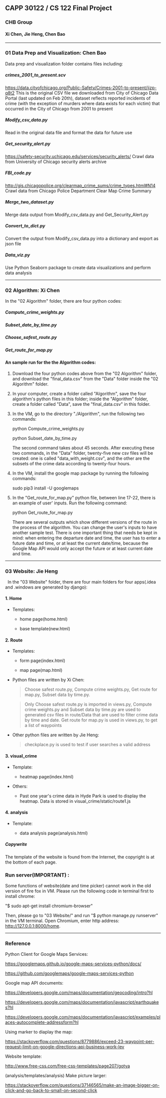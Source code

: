 ## CAPP 30122 / CS 122 Final Project
### CHB Group
#### Xi Chen, Jie Heng, Chen Bao

---
###  01 Data Prep and Visualization: Chen Bao 

Data prep and visualization folder contains files including:

##### crimes_2001_to_present.scv
https://data.cityofchicago.org/Public-Safety/Crimes-2001-to-present/ijzp-q8t2
This is the original CSV file we downloaded from City of Chicago Data Portal (last updated on Feb 20th), dataset reflects reported     incidents of crime (with the exception of murders where data exists for each victim) that occurred in the City of Chicago from 2001 to present

##### Modify_csv_data.py 
Read in the original data file and format the data for future use

##### Get_security_alert.py 
https://safety-security.uchicago.edu/services/security_alerts/
Crawl data from University of Chicago security alerts archive

##### FBI_code.py
http://gis.chicagopolice.org/clearmap_crime_sums/crime_types.html#N14
Crawl data from Chicago Police Department Clear Map Crime Summary 

##### Merge_two_dataset.py 
Merge data output from Modify_csv_data.py and Get_Security_Alert.py 

##### Convert_to_dict.py
Convert the output from Modify_csv_data.py into a dictionary and export as json file

##### Data_viz.py 
Use Python Seaborn package to create data visualizations and perform data analysis 


---
###  02 Algorithm: Xi Chen
   
   In the "02 Algorithm" folder, there are four python codes:

##### Compute_crime_weights.py

##### Subset_date_by_time.py
   
##### Choose_safest_route.py
   
##### Get_route_for_map.py
  
#### An sample run for the the Algorithm codes:

1. Download the four python codes above from the "02 Algorithm" folder, and download the "final_data.csv" from the "Data" folder inside the "02 Algorithm" folder.

2. In your computer, create a folder called "Algorithm", save the four algorithm's python files in this folder; inside the "Algorithm" folder, create a folder called "Data", save the "final_data.csv" in this folder.

3. In the VM, go to the directory "./Algorithm", run the following two commands:
   
   python Compute_crime_weights.py
   
   python Subset_date_by_time.py
   
   The second command takes about 45 seconds. After executing these two commands, in the "Data" folder, twenty-five new csv files will be created: one is called "data_with_weight.csv", and the other are the subsets of the crime data according to twenty-four hours.

3. In the VM, install the google map package by running the following commands:

   sudo pip3 install -U googlemaps
   
4. In the "Get_route_for_map.py" python file, between line 17-22, there is an example of user' inputs. Run the following command:

   python Get_route_for_map.py
   
   There are several outputs which show different versions of the route in the process of the algorithm. You can change the user's inputs to have another sample test. There is one important thing that needs be kept in mind: when entering the departure date and time, the user has to enter a future date and time, or at least the current date/time, because the Google Map API would only accept the future or at least current date and time. 
   
---
   
### 03 Website: Jie Heng

   In the "03 Website" folder, there are four main folders for four apps(.idea and .windows are generated by django):

#### 1. Home

* Templates: 

  + home page(home.html)

  + base template(new.html)

#### 2. Route

* Templates:

  + form page(index.html)
        
  + map page(map.html)


* Python files are written by Xi Chen: 

   > Choose safest route.py, Compute crime weights.py,  Get route for map.py, Subset data by time.py. 

   > Only Choose safest route.py is imported in views.py,  Compute crime weights.py and Subset data by time.py are used to generated csv files in route/Data that are used to filter crime data by time and date. Get route for map.py is used in views.py, to get a list of waypoints 

* Other python files are written by Jie Heng:

   > checkplace.py is used to test if user searches a valid address  
               
#### 3. visual_crime

* Template:

  + heatmap page(index.html)
   
* Others:

  + Past one year's crime data in Hyde Park is used to display the heatmap. Data is stored in visual_crime/static/route1.js
   
#### 4. analysis

* Template:

  + data analysis page(analysis.html)
         
##### Copywrite

The template of the website is found from the Internet, the copyright is at the bottom of each page.
         
###  Run server(IMPORTANT) :

Some functions of website(date and time picker) cannot work in the old version of fire fox in VM. Please run the following code in terminal first to install chrome:

"$ sudo apt-get install chromium-browser"

Then, please go to "03 Website/" and run "$ python manage.py runserver" in the VM terminal. Open Chromium, enter http address: http://127.0.0.1:8000/home.

---     
### Reference
Python Client for Google Maps Services:

https://googlemaps.github.io/google-maps-services-python/docs/

https://github.com/googlemaps/google-maps-services-python


Google map API documents:

https://developers.google.com/maps/documentation/geocoding/intro?hl

https://developers.google.com/maps/documentation/javascript/earthquakes?hl

https://developers.google.com/maps/documentation/javascript/examples/places-autocomplete-addressform?hl

Using marker to diaplay the map:

https://stackoverflow.com/questions/8779886/exceed-23-waypoint-per-request-limit-on-google-directions-api-business-work-lev

Website template:

http://www.free-css.com/free-css-templates/page207/gotya

(analysis/templates/analysis) Make picture larger:

https://stackoverflow.com/questions/37146565/make-an-image-bigger-on-click-and-go-back-to-small-on-second-click
